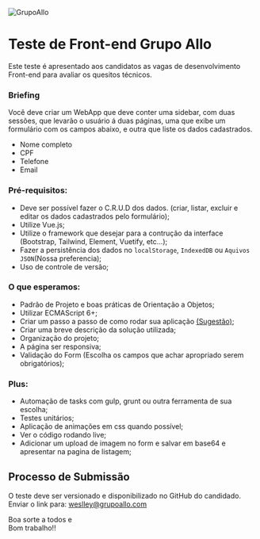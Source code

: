 ![GrupoAllo](https://allopagfacil.com.br/site-2020/img/logo-grupoallo.png)

# Teste de Front-end Grupo Allo
Este teste é apresentado aos candidatos as vagas de desenvolvimento Front-end para avaliar os quesitos técnicos.

### Briefing

Você deve criar um WebApp que deve conter uma sidebar, com duas sessões, que levarão o usuário á duas páginas, uma que exibe um formulário com os campos abaixo, e outra que liste os dados cadastrados.

* Nome completo
* CPF
* Telefone
* Email

### Pré-requisitos: 
 - Deve ser possível fazer o C.R.U.D dos dados. (criar, listar, excluir e editar os dados cadastrados pelo formulário);
 - Utilize Vue.js;
 - Utilize o framework que desejar para a contrução da interface (Bootstrap, Tailwind, Element, Vuetify, etc...);
 - Fazer a persistência dos dados no `localStorage`, `IndexedDB` ou `Aquivos JSON`(Nossa preferencia);
 - Uso de controle de versão;

### O que esperamos:
 - Padrão de Projeto e boas práticas de Orientação a Objetos;
 - Utilizar ECMAScript 6+;
 - Criar um passo a passo de como rodar sua aplicação [(Sugestão)](https://github.com/wearehive/project-guidelines/blob/master/README.sample.md);
 - Criar uma breve descrição da solução utilizada;
 - Organização do projeto;
 - A página ser responsiva;
 - Validação do Form (Escolha os campos que achar apropriado serem obrigatórios);
 

### Plus:
 - Automação de tasks com gulp, grunt ou outra ferramenta de sua escolha;
 - Testes unitários;
 - Aplicação de animações em css quando possível;
 - Ver o código rodando live;
 - Adicionar um upload de imagem no form e salvar em base64 e apresentar na pagina de listagem;

## Processo de Submissão

O teste deve ser versionado e disponibilizado no GitHub do candidado.<br />
Enviar o link para: weslley@grupoallo.com<br />

Boa sorte a todos e<br />
Bom trabalho!!
